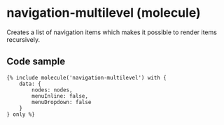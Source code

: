 # navigation-multilevel (molecule)

Creates a list of navigation items which makes it possible to render items recursively.

## Code sample

```
{% include molecule('navigation-multilevel') with {
    data: {
        nodes: nodes,
        menuInline: false,
        menuDropdown: false
    }
} only %}
```
